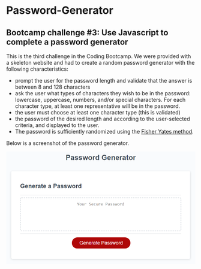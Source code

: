 # Password-Generator
## Bootcamp challenge #3: Use Javascript to complete a password generator

This is the third challenge in the Coding Bootcamp. We were provided with a skeleton website and had to create a random password generator with the following characteristics:

- prompt the user for the password length and validate that the answer is between 8 and 128 characters
- ask the user what types of characters they wish to be in the password: lowercase, uppercase, numbers, and/or special characters. For each character type, at least one representative will be in the password.
- the user must choose at least one character type (this is validated)
- the password of the desired length and according to the user-selected criteria, and displayed to the user.
- The password is sufficiently randomized using the [Fisher Yates method](https://www.w3schools.com/js/js_array_sort.asp).

Below is a screenshot of the password generator.

![password generator screenshot](Assets/03-javascript-homework-demo.png "Password generator")